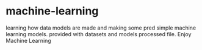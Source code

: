 # machine-learning
learning how data models are made and making some pred
simple machine learning models.
provided with datasets and models processed file.
Enjoy Machine Learning
